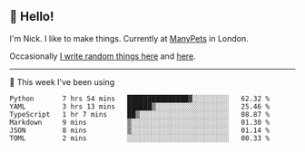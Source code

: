 ## 👋 Hello! 

I'm Nick. I like to make things. Currently at [ManyPets](https://manypets.com) in London.

Occasionally [I write random things here](https://nicksnell.com) and [here](https://twitter.com/nicksnell).

-------

🚀 This week I've been using

<!--START_SECTION:waka-->

```text
Python       7 hrs 54 mins   ███████████████▓░░░░░░░░░   62.32 %
YAML         3 hrs 13 mins   ██████▒░░░░░░░░░░░░░░░░░░   25.46 %
TypeScript   1 hr 7 mins     ██▒░░░░░░░░░░░░░░░░░░░░░░   08.87 %
Markdown     9 mins          ▒░░░░░░░░░░░░░░░░░░░░░░░░   01.30 %
JSON         8 mins          ▒░░░░░░░░░░░░░░░░░░░░░░░░   01.14 %
TOML         2 mins          ░░░░░░░░░░░░░░░░░░░░░░░░░   00.33 %
```

<!--END_SECTION:waka-->
